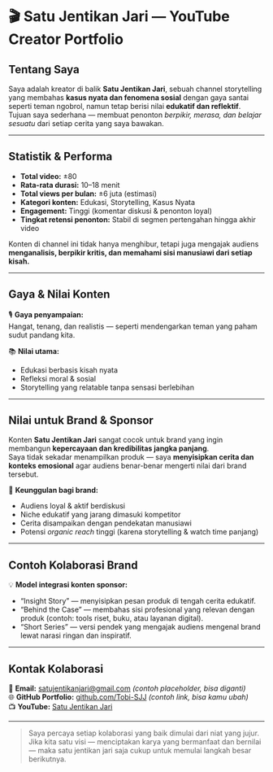 # 🎬 Satu Jentikan Jari — YouTube Creator Portfolio

## Tentang Saya
Saya adalah kreator di balik **Satu Jentikan Jari**, sebuah channel storytelling yang membahas **kasus nyata dan fenomena sosial** dengan gaya santai seperti teman ngobrol, namun tetap berisi nilai **edukatif dan reflektif**.  
Tujuan saya sederhana — membuat penonton *berpikir, merasa, dan belajar sesuatu* dari setiap cerita yang saya bawakan.

---

## Statistik & Performa
- **Total video:** ±80  
- **Rata-rata durasi:** 10–18 menit  
- **Total views per bulan:** ±6 juta (estimasi)  
- **Kategori konten:** Edukasi, Storytelling, Kasus Nyata  
- **Engagement:** Tinggi (komentar diskusi & penonton loyal)  
- **Tingkat retensi penonton:** Stabil di segmen pertengahan hingga akhir video  

Konten di channel ini tidak hanya menghibur, tetapi juga mengajak audiens **menganalisis, berpikir kritis, dan memahami sisi manusiawi dari setiap kisah.**

---

## Gaya & Nilai Konten
🎙️ **Gaya penyampaian:**  
Hangat, tenang, dan realistis — seperti mendengarkan teman yang paham sudut pandang kita.  

📚 **Nilai utama:**  
- Edukasi berbasis kisah nyata  
- Refleksi moral & sosial  
- Storytelling yang relatable tanpa sensasi berlebihan  

---

## Nilai untuk Brand & Sponsor
Konten **Satu Jentikan Jari** sangat cocok untuk brand yang ingin membangun **kepercayaan dan kredibilitas jangka panjang**.  
Saya tidak sekadar menampilkan produk — saya **menyisipkan cerita dan konteks emosional** agar audiens benar-benar mengerti nilai dari brand tersebut.

🎯 **Keunggulan bagi brand:**
- Audiens loyal & aktif berdiskusi  
- Niche edukatif yang jarang dimasuki kompetitor  
- Cerita disampaikan dengan pendekatan manusiawi  
- Potensi *organic reach* tinggi (karena storytelling & watch time panjang)

---

## Contoh Kolaborasi Brand
💡 **Model integrasi konten sponsor:**  
- “Insight Story” — menyisipkan pesan produk di tengah cerita edukatif.  
- “Behind the Case” — membahas sisi profesional yang relevan dengan produk (contoh: tools riset, buku, atau layanan digital).  
- “Short Series” — versi pendek yang mengajak audiens mengenal brand lewat narasi ringan dan inspiratif.

---

## Kontak Kolaborasi
📩 **Email:** satujentikanjari@gmail.com *(contoh placeholder, bisa diganti)*  
🌐 **GitHub Portfolio:** [github.com/Tobi-SJJ](https://github.com/) *(contoh link, bisa kamu ubah)*  
📺 **YouTube:** [Satu Jentikan Jari](https://youtube.com/)  

---

> Saya percaya setiap kolaborasi yang baik dimulai dari niat yang jujur.  
> Jika kita satu visi — menciptakan karya yang bermanfaat dan bernilai — maka satu jentikan jari saja cukup untuk memulai langkah besar berikutnya.
